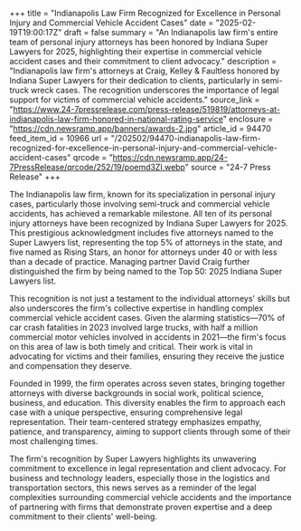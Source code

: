 +++
title = "Indianapolis Law Firm Recognized for Excellence in Personal Injury and Commercial Vehicle Accident Cases"
date = "2025-02-19T19:00:17Z"
draft = false
summary = "An Indianapolis law firm's entire team of personal injury attorneys has been honored by Indiana Super Lawyers for 2025, highlighting their expertise in commercial vehicle accident cases and their commitment to client advocacy."
description = "Indianapolis law firm's attorneys at Craig, Kelley & Faultless honored by Indiana Super Lawyers for their dedication to clients, particularly in semi-truck wreck cases. The recognition underscores the importance of legal support for victims of commercial vehicle accidents."
source_link = "https://www.24-7pressrelease.com/press-release/519819/attorneys-at-indianapolis-law-firm-honored-in-national-rating-service"
enclosure = "https://cdn.newsramp.app/banners/awards-2.jpg"
article_id = 94470
feed_item_id = 10966
url = "/202502/94470-indianapolis-law-firm-recognized-for-excellence-in-personal-injury-and-commercial-vehicle-accident-cases"
qrcode = "https://cdn.newsramp.app/24-7PressRelease/qrcode/252/19/poemd3Zl.webp"
source = "24-7 Press Release"
+++

<p>The Indianapolis law firm, known for its specialization in personal injury cases, particularly those involving semi-truck and commercial vehicle accidents, has achieved a remarkable milestone. All ten of its personal injury attorneys have been recognized by Indiana Super Lawyers for 2025. This prestigious acknowledgment includes five attorneys named to the Super Lawyers list, representing the top 5% of attorneys in the state, and five named as Rising Stars, an honor for attorneys under 40 or with less than a decade of practice. Managing partner David Craig further distinguished the firm by being named to the Top 50: 2025 Indiana Super Lawyers list.</p><p>This recognition is not just a testament to the individual attorneys' skills but also underscores the firm's collective expertise in handling complex commercial vehicle accident cases. Given the alarming statistics—70% of car crash fatalities in 2023 involved large trucks, with half a million commercial motor vehicles involved in accidents in 2021—the firm's focus on this area of law is both timely and critical. Their work is vital in advocating for victims and their families, ensuring they receive the justice and compensation they deserve.</p><p>Founded in 1999, the firm operates across seven states, bringing together attorneys with diverse backgrounds in social work, political science, business, and education. This diversity enables the firm to approach each case with a unique perspective, ensuring comprehensive legal representation. Their team-centered strategy emphasizes empathy, patience, and transparency, aiming to support clients through some of their most challenging times.</p><p>The firm's recognition by Super Lawyers highlights its unwavering commitment to excellence in legal representation and client advocacy. For business and technology leaders, especially those in the logistics and transportation sectors, this news serves as a reminder of the legal complexities surrounding commercial vehicle accidents and the importance of partnering with firms that demonstrate proven expertise and a deep commitment to their clients' well-being.</p>